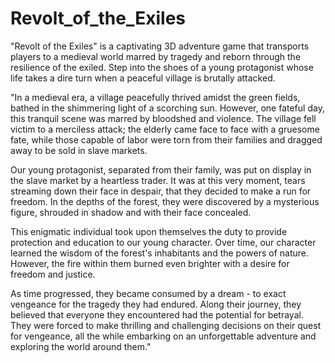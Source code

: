 # Revolt_of_the_Exiles
"Revolt of the Exiles" is a captivating 3D adventure game that transports players to a medieval world marred by tragedy and reborn through the resilience of the exiled.  Step into the shoes of a young protagonist whose life takes a dire turn when a peaceful village is brutally attacked.

"In a medieval era, a village peacefully thrived amidst the green fields, bathed in the shimmering light of a scorching sun. However, one fateful day, this tranquil scene was marred by bloodshed and violence. The village fell victim to a merciless attack; the elderly came face to face with a gruesome fate, while those capable of labor were torn from their families and dragged away to be sold in slave markets.

Our young protagonist, separated from their family, was put on display in the slave market by a heartless trader. It was at this very moment, tears streaming down their face in despair, that they decided to make a run for freedom. In the depths of the forest, they were discovered by a mysterious figure, shrouded in shadow and with their face concealed.

This enigmatic individual took upon themselves the duty to provide protection and education to our young character. Over time, our character learned the wisdom of the forest's inhabitants and the powers of nature. However, the fire within them burned even brighter with a desire for freedom and justice.

As time progressed, they became consumed by a dream - to exact vengeance for the tragedy they had endured. Along their journey, they believed that everyone they encountered had the potential for betrayal. They were forced to make thrilling and challenging decisions on their quest for vengeance, all the while embarking on an unforgettable adventure and exploring the world around them."
